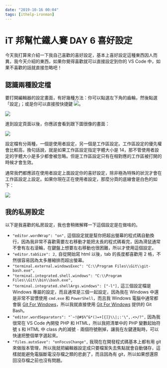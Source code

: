 ```yaml
---
date: "2019-10-16 00:04"
tags: [ithelp-ironman]
---
```

# iT 邦幫忙鐵人賽 DAY 6 喜好設定

今天我打算來介紹一下我自己喜歡的喜好設定，基本上喜好設定這種東西因人而異，我今天介紹的東西，如果你覺得喜歡就可以直接設定到你的 VS Code 中，如果不喜歡的話就直接忽略吧！

## 認識兩種設定檔

要打開編輯器的設定畫面，有好幾種方法：你可以點選左下角的齒輪，然後點選「設定」；或是你可以直接按快捷鍵 ![](https://i.imgur.com/2sQY7FN.png)。

![](https://i.imgur.com/BMVga7L.png)

進到設定頁面以後，你應該會看到跟下圖很像的畫面：

![](https://i.imgur.com/LvC6h8i.png)

設定檔有分兩種，一個是使用者設定，另一個是工作區設定。工作區設定的優先權會比較高，換句話說，就是如果工作區設定指定字體大小是 14，那不管使用者設定的字體大小是多少都會被忽略。但是工作區設定只有在相對應的工作區被打開的時候才會生效。

通常我們都應該在使用者設定上面設定你的喜好設定，除非極為特殊的狀況才會在工作區設定上設定。如果你現在正在使用者設定，那麼分頁的底線會是白色的如下：

![](https://i.imgur.com/LEuYAFq.png)

## 我的私房設定

以下是我喜歡的私房設定，我也會稍微解釋一下這個設定是在做啥的。

* `"editor.wordWrap": "on",`
    這個設定就是幫你把超出螢幕的程式碼自動換行，因為我非常不喜歡需要左右移動才能把太長的程式碼看完，因為滑鼠通常不會有左右滾輪，在鍵盤上想要左右移動也很困難，所以才使用這個設定。
* `"editor.tabSize": 2,`
    自從開始寫 html 以後，tab 的長度都喜歡用 2 格，不然很容易因為太多層縮排而超出螢幕。
* `"terminal.external.windowsExec": "C:\\Program Files\\Git\\git-bash.exe",`
* `"terminal.integrated.shell.windows": "C:\\Program Files\\Git\\bin\\bash.exe",`
* `"terminal.integrated.shellArgs.windows": ["-l"],`
    這三個設定檔是 Windows 專屬的設定，而且通常是三個一起設定，因為我在 Windows 中還是非常不習慣使用 `cmd.exe` 和 `PowerShell`，而且我 Windows 電腦中通常都會裝 [Git For Windows][git-windows]，所以我就直接使用 [Git For Windows][git-windows] 提供的 Git Bash。
* ```"editor.wordSeparators": "`~!@#$%^&*()=+[{]}\\|;:'\",.<>/?",```
   因為我很常在 VS Code 內開發 PHP 和 HTML，所以我把清單中的 PHP 變數起始符號 `$` 和 HTML 中 class 內的減號 `-` 兩個符號刪掉，讓我在左鍵連點時，可以快速把整個單字選起來。
* `"files.autoSave": "onFocusChange",`
    我現在在開發程式碼基本上都有用 git 來做版本管理，所以我就把編輯器設定成只要檔案失去焦點就會自動儲存，這樣就能避免電腦斷電沒存檔之類的悲劇了，而且因為有 git，所以如果想還原回沒存檔之前也沒有問題。

[git-windows]: https://gitforwindows.org/ "Git For Windows"
